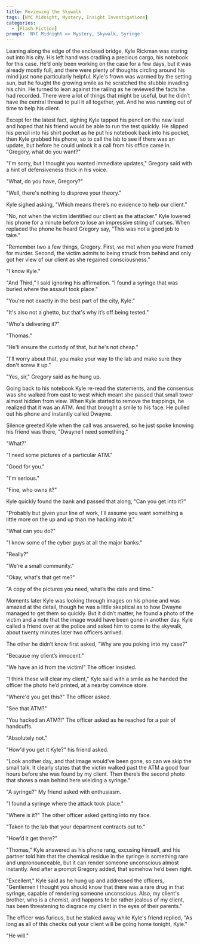 ```yaml
---
title: Reviewing the Skywalk
tags: [NYC Midnight, Mystery, Insight Investigations]
categories:
  - [Flash Fiction]
prompt: 'NYC Midnight => Mystery, Skywalk, Syringe'
---
```

Leaning along the edge of the enclosed bridge, Kyle Rickman was staring out into his city.  His left hand was cradling a precious cargo, his notebook for this case.  He’d only been working on the case for a few days, but it was already mostly full, and there were plenty of thoughts circling around his mind just none particularly helpful.  Kyle's frown was warmed by the setting sun, but he fought the growing smile as he scratched the stubble invading his chin.  He turned to lean against the railing as he reviewed the facts he had recorded.  There were a lot of things that might be useful, but he didn’t have the central thread to pull it all together, yet.  And he was running out of time to help his client.

Except for the latest fact, sighing Kyle tapped his pencil on the new lead and hoped that his friend would be able to run the test quickly.  He slipped his pencil into his shirt pocket as he put his notebook back into his pocket, then Kyle grabbed his phone, so to call the lab to see if there was an update, but before he could unlock it a call from his office came in.<!-- more --> "Gregory, what do you want?"

"I'm sorry, but I thought you wanted immediate updates," Gregory said with a hint of defensiveness thick in his voice.

"What, do you have, Gregory?"

"Well, there's nothing to disprove your theory."

Kyle sighed asking, "Which means there’s no evidence to help our client."

"No, not when the victim identified our client as the attacker.”  Kyle lowered his phone for a minute before to lose an impressive string of curses.  When replaced the phone he heard Gregory say, “This was not a good job to take."

"Remember two a few things, Gregory.  First, we met when you were framed for murder.  Second, the victim admits to being struck from behind and only got her view of our client as she regained consciousness."

"I know Kyle."

"And Third,” I said ignoring his affirmation.  “I found a syringe that was buried where the assault took place."

"You're not exactly in the best part of the city, Kyle."

"It's also not a ghetto, but that's why it’s off being tested."

"Who's delivering it?"

"Thomas."

“He'll ensure the custody of that, but he's not cheap."

"I'll worry about that, you make your way to the lab and make sure they don't screw it up."

"Yes, sir," Gregory said as he hung up.

Going back to his notebook Kyle re-read the statements, and the consensus was she walked from east to west which meant she passed that small tower almost hidden from view.  When Kyle started to remove the trappings, he realized that it was an ATM.  And that brought a smile to his face.  He pulled out his phone and instantly called Dwayne.

Silence greeted Kyle when the call was answered, so he just spoke knowing his friend was there, "Dwayne I need something."

"What?"

"I need some pictures of a particular ATM."

"Good for you."

"I'm serious."

"Fine, who owns it?"

Kyle quickly found the bank and passed that along, "Can you get into it?"

"Probably but given your line of work, I'll assume you want something a little more on the up and up than me hacking into it."

"What can you do?"

"I know some of the cyber guys at all the major banks."

"Really?"

"We're a small community."

"Okay, what's that get me?"

"A copy of the pictures you need, what’s the date and time."

Moments later Kyle was looking through images on his phone and was amazed at the detail, though he was a little skeptical as to how Dwayne managed to get them so quickly.  But it didn’t matter, he found a photo of the victim and a note that the image would have been gone in another day.  Kyle called a friend over at the police and asked him to come to the skywalk, about twenty minutes later two officers arrived.

The other he didn’t know first asked, "Why are you poking into my case?"

"Because my client’s innocent."

"We have an id from the victim!"  The officer insisted.

“I think these will clear my client," Kyle said with a smile as he handed the officer the photo he’d printed, at a nearby convince store.

"Where'd you get this?" The officer asked.

"See that ATM?"

"You hacked an ATM?!" The officer asked as he reached for a pair of handcuffs.

"Absolutely not."

"How'd you get it Kyle?" his friend asked.

"Look another day, and that image would’ve been gone, so can we skip the small talk.  It clearly states that the victim walked past the ATM a good four hours before she was found by my client.  Then there’s the second photo that shows a man behind here wielding a syringe."

"A syringe?"  My friend asked with enthusiasm.

"I found a syringe where the attack took place."

"Where is it?"  The other officer asked getting into my face.

"Taken to the lab that your department contracts out to."

"How’d it get there?"

"Thomas," Kyle answered as his phone rang, excusing himself, and his partner told him that the chemical residue in the syringe is something rare and unpronounceable, but it can render someone unconscious almost instantly.  And after a prompt Gregory added, that somehow he’d been right.

"Excellent," Kyle said as he hung up and addressed the officers, "Gentlemen I thought you should know that there was a rare drug in that syringe, capable of rendering someone unconscious.  Also, my client's brother, who is a chemist, and happens to be rather jealous of my client, has been threatening to disgrace my client in the eyes of their parents."

The officer was furious, but he stalked away while Kyle's friend replied, "As long as all of this checks out your client will be going home tonight, Kyle."

"He will."